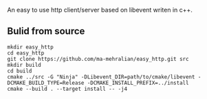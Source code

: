 An easy to use http client/server based on libevent writen in c++.

## Bulid from source

```
mkdir easy_http
cd easy_http
git clone https://github.com/ma-mehralian/easy_http.git src
mkdir build
cd build
cmake ../src -G "Ninja" -DLibevent_DIR=path/to/cmake/libevent -DCMAKE_BUILD_TYPE=Release -DCMAKE_INSTALL_PREFIX=../install
cmake --build . --target install -- -j4
```